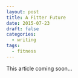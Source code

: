 ```yaml
---
layout: post
title: A Fitter Future
date: 2015-07-23
draft: false
categories:
  - writing
tags:
  - fitness
---
```

This article coming soon...